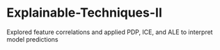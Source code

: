 # Explainable-Techniques-II
Explored feature correlations and applied PDP, ICE, and ALE to interpret model predictions
